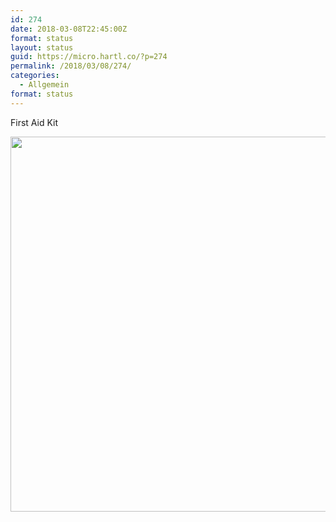 ```yaml
---
id: 274
date: 2018-03-08T22:45:00Z
format: status
layout: status
guid: https://micro.hartl.co/?p=274
permalink: /2018/03/08/274/
categories:
  - Allgemein
format: status
---
```

First Aid Kit 

<img src="https://micro.hartl.co/wp-content/uploads/2018/03/0ebf7d59d8ff4deab439e9ef380144a2.jpg" width="600" height="600" />
